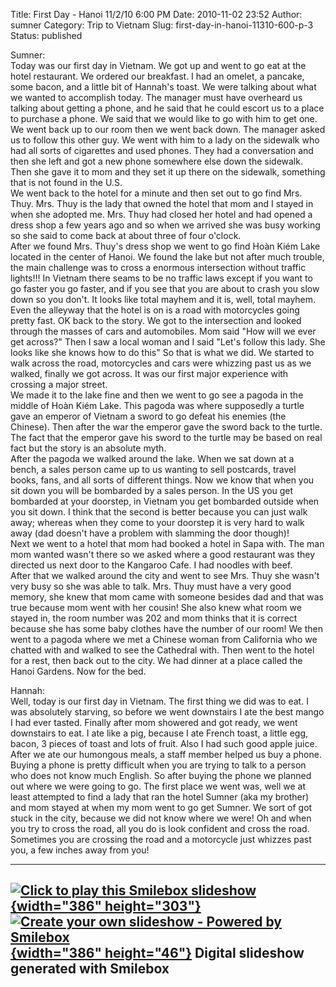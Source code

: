 Title: First Day - Hanoi 11/2/10 6:00 PM
Date: 2010-11-02 23:52
Author: sumner
Category: Trip to Vietnam
Slug: first-day-in-hanoi-11310-600-p-3
Status: published

Sumner:  
Today was our first day in Vietnam. We got up and went to go eat at the
hotel restaurant. We ordered our breakfast. I had an omelet, a pancake,
some bacon, and a little bit of Hannah's toast. We were talking about
what we wanted to accomplish today. The manager must have overheard us
talking about getting a phone, and he said that he could escort us to a
place to purchase a phone. We said that we would like to go with him to
get one. We went back up to our room then we went back down. The manager
asked us to follow this other guy. We went with him to a lady on the
sidewalk who had all sorts of cigarettes and used phones. They had a
conversation and then she left and got a new phone somewhere else down
the sidewalk. Then she gave it to mom and they set it up there on the
sidewalk, something that is not found in the U.S.  
We went back to the hotel for a minute and then set out to go find Mrs.
Thuy. Mrs. Thuy is the lady that owned the hotel that mom and I stayed
in when she adopted me. Mrs. Thuy had closed her hotel and had opened a
dress shop a few years ago and so when we arrived she was busy working
so she said to come back at about three of four o'clock.  
After we found Mrs. Thuy's dress shop we went to go find Hoàn Kiém Lake
located in the center of Hanoi. We found the lake but not after much
trouble, the main challenge was to cross a enormous intersection without
traffic lights!!! In Vietnam there seams to be no traffic laws except if
you want to go faster you go faster, and if you see that you are about
to crash you slow down so you don't. It looks like total mayhem and it
is, well, total mayhem. Even the alleyway that the hotel is on is a road
with motorcycles going pretty fast. OK back to the story. We got to the
intersection and looked through the masses of cars and automobiles. Mom
said "How will we ever get across?" Then I saw a local woman and I said
"Let's follow this lady. She looks like she knows how to do this" So
that is what we did. We started to walk across the road, motorcycles and
cars were whizzing past us as we walked, finally we got across. It was
our first major experience with crossing a major street.  
We made it to the lake fine and then we went to go see a pagoda in the
middle of Hoàn Kiém Lake. This pagoda was where supposedly a turtle gave
an emperor of Vietnam a sword to go defeat his enemies (the Chinese).
Then after the war the emperor gave the sword back to the turtle. The
fact that the emperor gave his sword to the turtle may be based on real
fact but the story is an absolute myth.  
After the pagoda we walked around the lake. When we sat down at a
bench, a sales person came up to us wanting to sell postcards, travel
books, fans, and all sorts of different things. Now we know that when
you sit down you will be bombarded by a sales person. In the US you get
bombarded at your doorstep, in Vietnam you get bombarded outside when
you sit down. I think that the second is better because you can just
walk away; whereas when they come to your doorstep it is very hard to
walk away (dad doesn't have a problem with slamming the door though)!  
Next we went to a hotel that mom had booked a hotel in Sapa with. The
man mom wanted wasn't there so we asked where a good restaurant was they
directed us next door to the Kangaroo Cafe. I had noodles with beef.  
After that we walked around the city and went to see Mrs. Thuy she
wasn't very busy so she was able to talk. Mrs. Thuy must have a very
good memory, she knew that mom came with someone besides dad and that
was true because mom went with her cousin! She also knew what room we
stayed in, the room number was 202 and mom thinks that it is correct
because she has some baby clothes have the number of our room! We then
went to a pagoda where we met a Chinese woman from California who we
chatted with and walked to see the Cathedral with. Then went to the
hotel for a rest, then back out to the city. We had dinner at a place
called the Hanoi Gardens. Now for the bed.

Hannah:  
Well, today is our first day in Vietnam. The first thing we did was to
eat. I was absolutely starving, so before we went downstairs I ate the
best mango I had ever tasted. Finally after mom showered and got ready,
we went downstairs to eat. I ate like a pig, because I ate French toast,
a little egg, bacon, 3 pieces of toast and lots of fruit. Also I had
such good apple juice. After we ate our humongous meals, a staff member
helped us buy a phone. Buying a phone is pretty difficult when you are
trying to talk to a person who does not know much English. So after
buying the phone we planned out where we were going to go. The first
place we went was, well we at least attempted to find a lady that ran
the hotel Sumner (aka my brother) and mom stayed at when my mom went to
go get Sumner. We sort of got stuck in the city, because we did not know
where we were! Oh and when you try to cross the road, all you do is look
confident and cross the road. Sometimes you are crossing the road and a
motorcycle just whizzes past you, a few inches away from you!

  ------------------------------------------------------------------------------------------------------------------------------------------------------------------------------------------------------------------------------------------------------------------------------
  [![Click to play this Smilebox slideshow](http://www.the-evans.family/sumner/blog/wp-content/uploads/2010/11/4d6a41774d6a4d794d7a413d0d0a-2.jpg){width="386" height="303"}](http://smilebox.com/play/4d6a41774d6a4d794d7a413d0d0a&blogview=true&campaign=blog_playback_link)
  [![Create your own slideshow - Powered by Smilebox](http://www.the-evans.family/sumner/blog/wp-content/uploads/2010/11/blogLogoSmileboxSmall-3.gif){width="386" height="46"}](http://www.smilebox.com/?partner=commissionjunction&campaign=blog_snapshot)
  Digital slideshow generated with Smilebox
  ------------------------------------------------------------------------------------------------------------------------------------------------------------------------------------------------------------------------------------------------------------------------------


